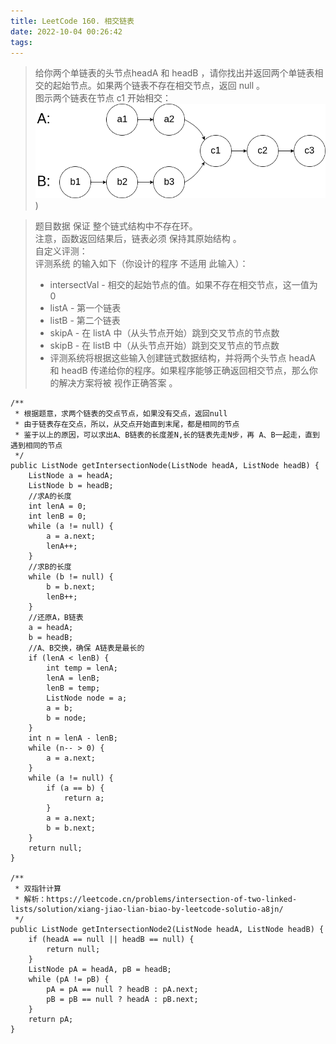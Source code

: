 ```yaml
---
title: LeetCode 160. 相交链表
date: 2022-10-04 00:26:42
tags:
---
```


> 给你两个单链表的头节点headA 和 headB ，请你找出并返回两个单链表相交的起始节点。如果两个链表不存在相交节点，返回 null 。   
> 图示两个链表在节点 c1 开始相交：   
> ![ing](../images/leetcode160/160_statement.png))

<!--more--> 

> 题目数据 保证 整个链式结构中不存在环。   
> 注意，函数返回结果后，链表必须 保持其原始结构 。   
> 自定义评测：   
> 评测系统 的输入如下（你设计的程序 不适用 此输入）：
> 
> * intersectVal - 相交的起始节点的值。如果不存在相交节点，这一值为 0   
> * listA - 第一个链表   
> * listB - 第二个链表   
> * skipA - 在 listA 中（从头节点开始）跳到交叉节点的节点数   
> * skipB - 在 listB 中（从头节点开始）跳到交叉节点的节点数   
> * 评测系统将根据这些输入创建链式数据结构，并将两个头节点 headA 和 headB 传递给你的程序。如果程序能够正确返回相交节点，那么你的解决方案将被 视作正确答案 。
> 


~~~
/**
 * 根据题意，求两个链表的交点节点，如果没有交点，返回null
 * 由于链表存在交点，所以，从交点开始直到末尾，都是相同的节点
 * 鉴于以上的原因，可以求出A、B链表的长度差N,长的链表先走N步，再 A、B一起走，直到遇到相同的节点
 */
public ListNode getIntersectionNode(ListNode headA, ListNode headB) {
    ListNode a = headA;
    ListNode b = headB;
    //求A的长度
    int lenA = 0;
    int lenB = 0;
    while (a != null) {
        a = a.next;
        lenA++;
    }
    //求B的长度
    while (b != null) {
        b = b.next;
        lenB++;
    }
    //还原A，B链表
    a = headA;
    b = headB;
    //A、B交换，确保 A链表是最长的
    if (lenA < lenB) {
        int temp = lenA;
        lenA = lenB;
        lenB = temp;
        ListNode node = a;
        a = b;
        b = node;
    }
    int n = lenA - lenB;
    while (n-- > 0) {
        a = a.next;
    }
    while (a != null) {
        if (a == b) {
            return a;
        }
        a = a.next;
        b = b.next;
    }
    return null;
}

/**
 * 双指针计算
 * 解析：https://leetcode.cn/problems/intersection-of-two-linked-lists/solution/xiang-jiao-lian-biao-by-leetcode-solutio-a8jn/
 */
public ListNode getIntersectionNode2(ListNode headA, ListNode headB) {
    if (headA == null || headB == null) {
        return null;
    }
    ListNode pA = headA, pB = headB;
    while (pA != pB) {
        pA = pA == null ? headB : pA.next;
        pB = pB == null ? headA : pB.next;
    }
    return pA;
}

~~~
